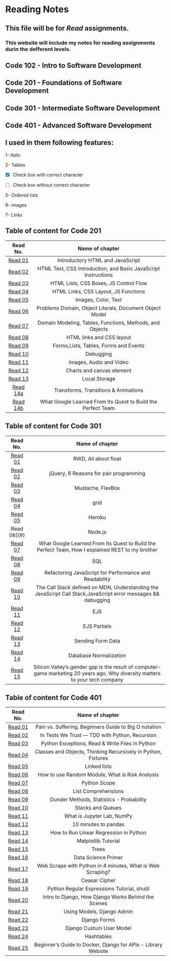 # Reading Notes
## This file will be for *Read* assignments.
### This website will include my notes for reading assignments durin the defferent levels.
## Code 102 - Intro to Software Development
## Code 201 - Foundations of Software Development
## Code 301 - Intermediate Software Development
## Code 401 - Advanced Software Development


## I used in them following features:
 1- *Italic*

2- Tables

- [x]  Check box with correct character 

- [ ] Check box without correct character 

5- Ordered lists

6- images

7- Links

 ## Table of content for Code 201

 |Read No. | Name of chapter|
 |:---------: |:--------------:|
 |[Read 01](read01.md)|Introductory HTML and JavaScript|
 |[Read 02](read02.md)|HTML Text, CSS Introduction, and Basic JavaScript Instructions|
 |[Read 03](read03.md)|HTML Lists, CSS Boxes, JS Control Flow|
 |[Read 04](read04.md)|HTML Links, CSS Layout, JS Functions|
 |[Read 05](read05.md)|Images, Color, Text|
 |[Read 06](read06.md)|Problems Domain,  Object Literals,  Document Object Model|
 |[Read 07](read07.md)|Domain Modeling, Tables, Functions, Methods, and Objects|]
 |[Read 08](read08.md)|HTML links and CSS layout|
 |[Read 09](read09.md)|Forms,Lists, Tables, Forms and Events|
 |[Read 10](read10.md)|Debugging|
 |[Read 11](read11.md)|Images, Audio and Video|
 |[Read 12](read12.md)|Charts and canvas element|
 |[Read 13](read13.md)|Local Storage|
 |[Read 14a](read14a.md)|Transforms, Transitions & Animations|
 |[Read 14b](read14b.md)|What Google Learned From Its Quest to Build the Perfect Team|


## Table of content for Code 301

 |Read No. | Name of chapter|
 |:---------: |:--------------:|
 |[Read 01](301Read/read01/README.md)|RWD, All about float|
 |[Read 02](301Read/read02/README.md)|jQuery, 6 Reasons for pair programming|
 |[Read 03](301Read/read03/README.md)|Mustache, FlexBox|
 |[Read 04](301Read/read04/README.md)|grid|
 |[Read 05](301Read/read05/README.md)|Heroku|
 |Read 06](#)|Node.js|
 |[Read 07](301Read/read07/README.md)|What Google Learned From Its Quest to Build the Perfect Team, How I explained REST to my brother|
 |[Read 08](301Read/read08/README.md)|SQL|
 |[Read 09](301Read/read09/README.md)|Refactoring JavaScript for Performance and Readability|
 |[Read 10](301Read/read10/README.md)|The Call Stack defined on MDN, Understanding the JavaScript Call Stack,JavaScript error messages && debugging|
 |[Read 11](301Read/read11/README.md)|EJS|
 |[Read 12](301Read/read12/README.md)|EJS Partials|
 |[Read 13](301Read/read13/README.md)|Sending Form Data|
 |[Read 14](301Read/read14/README.md)|Database Normalization|
 |[Read 15](301Read/read15/README.md)|Silicon Valley’s gender gap is the result of computer-game marketing 20 years ago, Why diversity matters to your tech company|


 ## Table of content for Code 401

 |Read No. | Name of chapter|
 |:---------: |:--------------:|
 |[Read 01](401Read/read01/Readme.md)|Pain vs. Suffering, Beginners Guide to Big O notation|
 |[Read 02](401Read/read02/Readme.md)|In Tests We Trust — TDD with Python, Recursion|
 |[Read 03](401Read/read03/Readme.md)|Python Exceptions, Read & Write Files in Python|
 |[Read 04](401Read/read04/Readme.md)|Classes and Objects, Thinking Recursively in Python, Fixtures|
 |[Read 05](401Read/read05/Readme.md)|Linked lists|
 |[Read 06](401Read/read06/Readme.md)|How to use Random Module, What is Risk Analysis|
 |[Read 07](401Read/read07/Readme.md)|Python Scope|
 |[Read 08](401Read/read08/Readme.md)|List Comprehensions|
 |[Read 09](401Read/read09/Readme.md)|Dunder Methods, Statistics - Probability|
 |[Read 10](401Read/read10/Readme.md)|Stacks and Queues|
 |[Read 11](401Read/read11/Readme.md)|What is Jupyter Lab, NumPy|
 |[Read 12](401Read/read12/Readme.md)|10 minutes to pandas|
 |[Read 13](401Read/read13/Readme.md)|How to Run Linear Regression in Python|
 |[Read 14](401Read/read14/Readme.md)|Matplotlib Tutorial|
 |[Read 15](401Read/read15/Readme.md)|Trees|
 |[Read 16](401Read/read16/Readme.md)|Data Science Primer|
 |[Read 17](401Read/read17/Readme.md)|Web Scrape with Python in 4 minutes, What is Web Scraping?|
 |[Read 18](401Read/read18/Readme.md)|Ceasar Cipher|
 |[Read 19](401Read/read19/Readme.md)|Python Regular Expressions Tutorial, shutil|
 |[Read 20](401Read/read20/Readme.md)|Intro to Django, How Django Works Behind the Scenes|
 |[Read 21](401Read/read21/Readme.md)|Using Models, Django Admin|
 |[Read 22](401Read/read22/Readme.md)|Django Forms|
 |[Read 23](401Read/read23/Readme.md)|Django Custum User Model|
 |[Read 24](401Read/read24/Readme.md)|Hashtables|
 |[Read 25](401Read/read25/Readme.md)|Beginner’s Guide to Docker, Django for APIs - Library Website|
